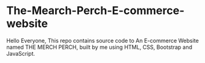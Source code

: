 # The-Mearch-Perch-E-commerce-website
Hello Everyone, This repo contains source code to An E-commerce Website named THE MERCH PERCH, built by me using HTML, CSS, Bootstrap and JavaScript. 
